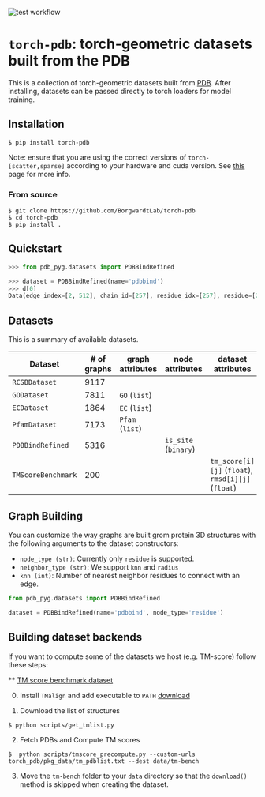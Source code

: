 ![test workflow](https://github.com/BorgwardtLab/torch-pdb/actions/workflows/build.yml/badge.svg)

# `torch-pdb`: torch-geometric datasets built from the PDB

This is a collection of torch-geometric datasets built from [PDB](https://www.rcsb.org/).
After installing, datasets can be passed directly to torch loaders for model training.


## Installation


```
$ pip install torch-pdb
```

Note: ensure that you are using the correct versions of `torch-[scatter,sparse]` according to your hardware and cuda version. See [this](https://pytorch-geometric.readthedocs.io/en/latest/notes/installation.html#installation-via-pip-wheels) page for more info.


### From source

```
$ git clone https://github.com/BorgwardtLab/torch-pdb
$ cd torch-pdb
$ pip install .
```

## Quickstart


```python
>>> from pdb_pyg.datasets import PDBBindRefined

>>> dataset = PDBBindRefined(name='pdbbind')
>>> d[0]
Data(edge_index=[2, 512], chain_id=[257], residue_idx=[257], residue=[257], residue_name=[257], residue_number=[257], residue_position=[257], coord=[257, 3], aa_idx=[257, 553], bond_type=[512], num_nodes=257, datapath='/tmp/var/test/raw/6ugp/6ugp_protein.pdb', name='6ugp')
```

## Datasets

This is a summary of available datasets.


| Dataset | # of graphs | graph attributes | node attributes | dataset attributes |
|---------|-------------|------------------|-----------------|-----------------|
| `RCSBDataset` | 9117 | | | |
| `GODataset` | 7811 | `GO` (`list`) | | |
| `ECDataset` | 1864 | `EC` (`list`) | | |
| `PfamDataset` | 7173 | `Pfam` (`list`) | | |
| `PDBBindRefined` | 5316 | | `is_site` (`binary`) | |
| `TMScoreBenchmark` | 200 | | | `tm_score[i][j]` (`float`), `rmsd[i][j]` (`float`) |

## Graph Building

You can customize the way graphs are built grom protein 3D structures with the following arguments to the dataset constructors:


*  `node_type (str)`: Currently only `residue` is supported.
*  `neighbor_type (str)`: We support `knn` and `radius`
*  `knn (int)`: Number of nearest neighbor residues to connect with an edge.


```python
from pdb_pyg.datasets import PDBBindRefined

dataset = PDBBindRefined(name='pdbbind', node_type='residue')
```

## Building dataset backends

If you want to compute some of the datasets we host (e.g. TM-score) follow these steps:

** [TM score benchmark dataset](https://zhanggroup.org/TM-align/benchmark/)

0. Install `TMalign` and add executable to `PATH` [download](https://zhanggroup.org/TM-align/)

1. Download the list of structures

```
$ python scripts/get_tmlist.py
```

2. Fetch PDBs and Compute TM scores

```
$  python scripts/tmscore_precompute.py --custom-urls torch_pdb/pkg_data/tm_pdblist.txt --dest data/tm-bench
```

3. Move the `tm-bench` folder to your `data` directory so that the `download()` method is skipped when creating the dataset.
